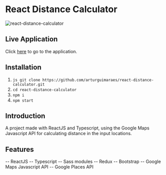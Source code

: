 # React Distance Calculator

![react-distance-calculator](https://github.com/arturguimaraes/react-distance-calculator/blob/main/src/assets/img/print1.png?raw=true)

## Live Application

Click [here](https://arturguimaraes.github.io/react-distance-calculator/) to go to the application.

## Installation

1. ```js git clone https://github.com/arturguimaraes/react-distance-calculator.git ```
2. `cd react-distance-calculator`
3. `npm i`
4. `npm start`

## Introduction

A project made with ReactJS and Typescript, using the Google Maps Javascript API for calculating distance in the input locations.

## Features

-- ReactJS
-- Typescript
-- Sass modules
-- Redux
-- Bootstrap
-- Google Maps Javascript API
-- Google Places API